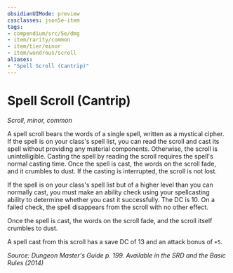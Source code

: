 ```yaml
---
obsidianUIMode: preview
cssclasses: json5e-item
tags:
- compendium/src/5e/dmg
- item/rarity/common
- item/tier/minor
- item/wondrous/scroll
aliases: 
- "Spell Scroll (Cantrip)"
---
```

# Spell Scroll (Cantrip)
*Scroll, minor, common*  


A spell scroll bears the words of a single spell, written as a mystical cipher. If the spell is on your class's spell list, you can read the scroll and cast its spell without providing any material components. Otherwise, the scroll is unintelligible. Casting the spell by reading the scroll requires the spell's normal casting time. Once the spell is cast, the words on the scroll fade, and it crumbles to dust. If the casting is interrupted, the scroll is not lost.

If the spell is on your class's spell list but of a higher level than you can normally cast, you must make an ability check using your spellcasting ability to determine whether you cast it successfully. The DC is 10. On a failed check, the spell disappears from the scroll with no other effect.

Once the spell is cast, the words on the scroll fade, and the scroll itself crumbles to dust.

A spell cast from this scroll has a save DC of 13 and an attack bonus of `+5`.

*Source: Dungeon Master's Guide p. 199. Available in the <span title='Systems Reference Document (5.1)'>SRD</span> and the Basic Rules (2014)*